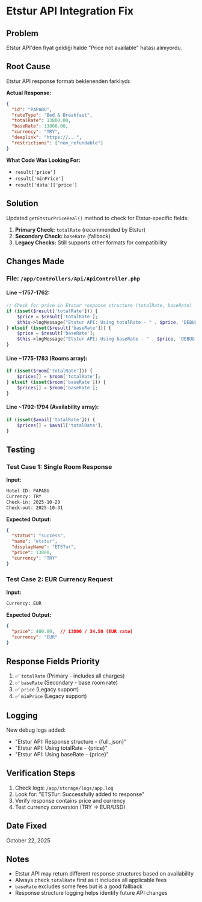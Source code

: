 # Etstur API Integration Fix

## Problem
Etstur API'den fiyat geldiği halde "Price not available" hatası alınıyordu.

## Root Cause
Etstur API response formatı beklenenden farklıydı:

**Actual Response:**
```json
{
  "id": "PAPABU",
  "rateType": "Bed & Breakfast",
  "totalRate": 13800.00,
  "baseRate": 13800.00,
  "currency": "TRY",
  "deeplink": "https://...",
  "restrictions": ["non_refundable"]
}
```

**What Code Was Looking For:**
- `result['price']`
- `result['minPrice']`
- `result['data']['price']`

## Solution
Updated `getEtsturPriceReal()` method to check for Etstur-specific fields:

1. **Primary Check:** `totalRate` (recommended by Etstur)
2. **Secondary Check:** `baseRate` (fallback)
3. **Legacy Checks:** Still supports other formats for compatibility

## Changes Made

### File: `/app/Controllers/Api/ApiController.php`

#### Line ~1757-1762:
```php
// Check for price in Etstur response structure (totalRate, baseRate)
if (isset($result['totalRate'])) {
    $price = $result['totalRate'];
    $this->logMessage("Etstur API: Using totalRate - " . $price, 'DEBUG');
} elseif (isset($result['baseRate'])) {
    $price = $result['baseRate'];
    $this->logMessage("Etstur API: Using baseRate - " . $price, 'DEBUG');
}
```

#### Line ~1775-1783 (Rooms array):
```php
if (isset($room['totalRate'])) {
    $prices[] = $room['totalRate'];
} elseif (isset($room['baseRate'])) {
    $prices[] = $room['baseRate'];
}
```

#### Line ~1792-1794 (Availability array):
```php
if (isset($avail['totalRate'])) {
    $prices[] = $avail['totalRate'];
}
```

## Testing

### Test Case 1: Single Room Response
**Input:**
```bash
Hotel ID: PAPABU
Currency: TRY
Check-in: 2025-10-29
Check-out: 2025-10-31
```

**Expected Output:**
```json
{
  "status": "success",
  "name": "etstur",
  "displayName": "ETSTur",
  "price": 13800,
  "currency": "TRY"
}
```

### Test Case 2: EUR Currency Request
**Input:**
```bash
Currency: EUR
```

**Expected Output:**
```json
{
  "price": 400.00,  // 13800 / 34.50 (EUR rate)
  "currency": "EUR"
}
```

## Response Fields Priority

1. ✅ `totalRate` (Primary - includes all charges)
2. ✅ `baseRate` (Secondary - base room rate)
3. ✅ `price` (Legacy support)
4. ✅ `minPrice` (Legacy support)

## Logging

New debug logs added:
- "Etstur API: Response structure - {full_json}"
- "Etstur API: Using totalRate - {price}"
- "Etstur API: Using baseRate - {price}"

## Verification Steps

1. Check logs: `/app/storage/logs/app.log`
2. Look for: "ETSTur: Successfully added to response"
3. Verify response contains price and currency
4. Test currency conversion (TRY → EUR/USD)

## Date Fixed
October 22, 2025

## Notes
- Etstur API may return different response structures based on availability
- Always check `totalRate` first as it includes all applicable fees
- `baseRate` excludes some fees but is a good fallback
- Response structure logging helps identify future API changes
